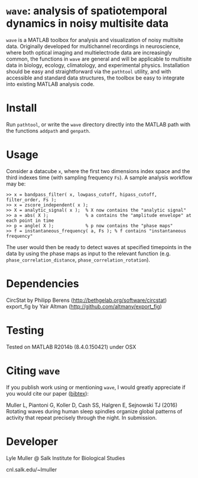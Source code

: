 # ``wave``: analysis of spatiotemporal dynamics in noisy multisite data #

``wave`` is a MATLAB toolbox for analysis and visualization of noisy multisite data. Originally developed for multichannel recordings in neuroscience, where both optical imaging and multielectrode data are increasingly common, the functions in ``wave`` are general and will be applicable to multisite data in biology, ecology, climatology, and experimental physics. Installation should be easy and straightforward via the ``pathtool`` utility, and with accessible and standard data structures, the toolbox be easy to integrate into existing MATLAB analysis code.

Install
========

Run ``pathtool``, or write the ``wave`` directory directly into the MATLAB path with the functions ``addpath`` and ``genpath``.

Usage
========

Consider a datacube ``x``, where the first two dimensions index space and the third indexes time (with sampling frequency ``Fs``). A sample analysis workflow may be:

    >> x = bandpass_filter( x, lowpass_cutoff, hipass_cutoff, filter_order, Fs );
    >> x = zscore_independent( x );
    >> X = analytic_signal( x );  % X now contains the "analytic signal"
    >> a = abs( X );  			  % a contains the "amplitude envelope" at each point in time
    >> p = angle( X );  		  % p now contains the "phase maps"
    >> f = instantaneous_frequency( a, Fs ); % f contains "instantaneous frequency"

The user would then be ready to detect waves at specified timepoints in the data by using the phase maps as input to the relevant function (e.g. ``phase_correlation_distance``, ``phase_correlation_rotation``).

Dependencies
========

CircStat by Philipp Berens (http://bethgelab.org/software/circstat)
export_fig by Yair Altman (http://github.com/altmany/export_fig)

Testing
========

Tested on MATLAB R2014b (8.4.0.150421) under OSX

Citing ``wave``
========

If you publish work using or mentioning ``wave``, I would greatly appreciate if you would cite our paper ([bibtex](http://cnl.salk.edu/~lmuller/papers/P12/bibtex_entry.bib)):

Muller L, Piantoni G, Koller D, Cash SS, Halgren E, Sejnowski TJ (2016) Rotating waves during human sleep spindles organize global patterns of activity that repeat precisely through the night. In submission.

Developer
========

Lyle Muller @ Salk Institute for Biological Studies

cnl.salk.edu/~lmuller
